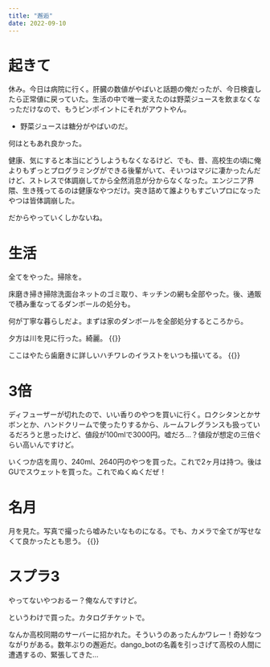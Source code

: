 ```yaml
---
title: "邂逅"
date: 2022-09-10
---
```


# 起きて
休み。今日は病院に行く。肝臓の数値がやばいと話題の俺だったが、今日検査したら正常値に戻っていた。生活の中で唯一変えたのは野菜ジュースを飲まなくなっただけなので、もうピンポイントにそれがアウトやん。
- 野菜ジュースは糖分がやばいのだ。

何はともあれ良かった。

健康、気にすると本当にどうしようもなくなるけど、でも、昔、高校生の頃に俺よりもずっとプログラミングができる後輩がいて、そいつはマジに凄かったんだけど、ストレスで体調崩してから全然消息が分からなくなった。エンジニア界隈、生き残ってるのは健康なやつだけ。突き詰めて誰よりもすごいプロになったやつは皆体調崩した。

だからやっていくしかないね。

# 生活
全てをやった。掃除を。

床磨き掃き掃除洗面台ネットのゴミ取り、キッチンの網も全部やった。後、通販で積み重なってるダンボールの処分も。

何が丁寧な暮らしだよ。まずは家のダンボールを全部処分するところから。

夕方は川を見に行った。綺麗。
{{<tweet user="dango_bot" id="1568526859717218305">}}


ここはやたら歯磨きに詳しいハチワレのイラストをいつも描いてる。
{{<tweet user="dango_bot" id="1568566249462046721">}}
# 3倍
ディフューザーが切れたので、いい香りのやつを買いに行く。ロクシタンとかサボンとか、ハンドクリームで使ったりするから、ルームフレグランスも扱っているだろうと思ったけど、値段が100mlで3000円。嘘だろ...？値段が想定の三倍ぐらい高いんですけど。

いくつか店を周り、240ml、2640円のやつを買った。これで2ヶ月は持つ。後はGUでスウェットを買った。これでぬくぬくだぜ！


# 名月
月を見た。写真で撮ったら嘘みたいなものになる。でも、カメラで全てが写せなくて良かったとも思う。
{{<tweet user="dango_bot" id="1568566520221171716">}}
# スプラ3
やってないやつおるー？俺なんですけど。

というわけで買った。カタログチケットで。

なんか高校同期のサーバーに招かれた。そういうのあったんかワレー！奇妙なつながりがある。数年ぶりの邂逅だ。dango_botの名義を引っさげて高校の人間に遭遇するの、緊張してきた...